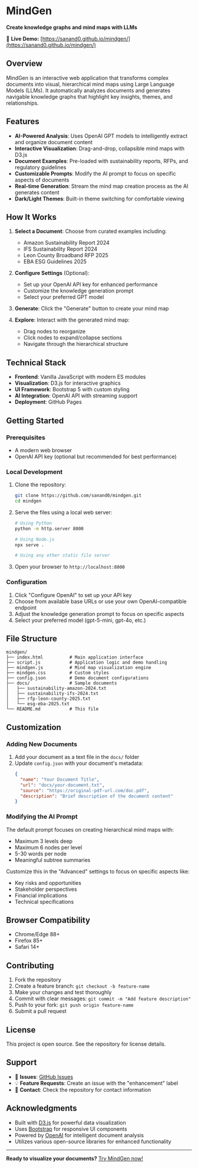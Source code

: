 # MindGen

**Create knowledge graphs and mind maps with LLMs**

🚀 **Live Demo:** [https://sanand0.github.io/mindgen/](https://sanand0.github.io/mindgen/)

## Overview

MindGen is an interactive web application that transforms complex documents into visual, hierarchical mind maps using Large Language Models (LLMs). It automatically analyzes documents and generates navigable knowledge graphs that highlight key insights, themes, and relationships.

## Features

- **AI-Powered Analysis**: Uses OpenAI GPT models to intelligently extract and organize document content
- **Interactive Visualization**: Drag-and-drop, collapsible mind maps with D3.js
- **Document Examples**: Pre-loaded with sustainability reports, RFPs, and regulatory guidelines
- **Customizable Prompts**: Modify the AI prompt to focus on specific aspects of documents
- **Real-time Generation**: Stream the mind map creation process as the AI generates content
- **Dark/Light Themes**: Built-in theme switching for comfortable viewing

## How It Works

1. **Select a Document**: Choose from curated examples including:

   - Amazon Sustainability Report 2024
   - IFS Sustainability Report 2024
   - Leon County Broadband RFP 2025
   - EBA ESG Guidelines 2025

2. **Configure Settings** (Optional):

   - Set up your OpenAI API key for enhanced performance
   - Customize the knowledge generation prompt
   - Select your preferred GPT model

3. **Generate**: Click the "Generate" button to create your mind map

4. **Explore**: Interact with the generated mind map:
   - Drag nodes to reorganize
   - Click nodes to expand/collapse sections
   - Navigate through the hierarchical structure

## Technical Stack

- **Frontend**: Vanilla JavaScript with modern ES modules
- **Visualization**: D3.js for interactive graphics
- **UI Framework**: Bootstrap 5 with custom styling
- **AI Integration**: OpenAI API with streaming support
- **Deployment**: GitHub Pages

## Getting Started

### Prerequisites

- A modern web browser
- OpenAI API key (optional but recommended for best performance)

### Local Development

1. Clone the repository:

   ```bash
   git clone https://github.com/sanand0/mindgen.git
   cd mindgen
   ```

2. Serve the files using a local web server:

   ```bash
   # Using Python
   python -m http.server 8000

   # Using Node.js
   npx serve .

   # Using any other static file server
   ```

3. Open your browser to `http://localhost:8000`

### Configuration

1. Click "Configure OpenAI" to set up your API key
2. Choose from available base URLs or use your own OpenAI-compatible endpoint
3. Adjust the knowledge generation prompt to focus on specific aspects
4. Select your preferred model (gpt-5-mini, gpt-4o, etc.)

## File Structure

```
mindgen/
├── index.html          # Main application interface
├── script.js           # Application logic and demo handling
├── mindgen.js          # Mind map visualization engine
├── mindgen.css         # Custom styles
├── config.json         # Demo document configurations
├── docs/               # Sample documents
│   ├── sustainability-amazon-2024.txt
│   ├── sustainability-ifs-2024.txt
│   ├── rfp-leon-county-2025.txt
│   └── esg-eba-2025.txt
└── README.md           # This file
```

## Customization

### Adding New Documents

1. Add your document as a text file in the `docs/` folder
2. Update `config.json` with your document's metadata:
   ```json
   {
     "name": "Your Document Title",
     "url": "docs/your-document.txt",
     "source": "https://original-pdf-url.com/doc.pdf",
     "description": "Brief description of the document content"
   }
   ```

### Modifying the AI Prompt

The default prompt focuses on creating hierarchical mind maps with:

- Maximum 3 levels deep
- Maximum 6 nodes per level
- 5-30 words per node
- Meaningful subtree summaries

Customize this in the "Advanced" settings to focus on specific aspects like:

- Key risks and opportunities
- Stakeholder perspectives
- Financial implications
- Technical specifications

## Browser Compatibility

- Chrome/Edge 88+
- Firefox 85+
- Safari 14+

## Contributing

1. Fork the repository
2. Create a feature branch: `git checkout -b feature-name`
3. Make your changes and test thoroughly
4. Commit with clear messages: `git commit -m "Add feature description"`
5. Push to your fork: `git push origin feature-name`
6. Submit a pull request

## License

This project is open source. See the repository for license details.

## Support

- 🐛 **Issues**: [GitHub Issues](https://github.com/sanand0/mindgen/issues)
- 💡 **Feature Requests**: Create an issue with the "enhancement" label
- 📧 **Contact**: Check the repository for contact information

## Acknowledgments

- Built with [D3.js](https://d3js.org/) for powerful data visualization
- Uses [Bootstrap](https://getbootstrap.com/) for responsive UI components
- Powered by [OpenAI](https://openai.com/) for intelligent document analysis
- Utilizes various open-source libraries for enhanced functionality

---

**Ready to visualize your documents?** [Try MindGen now!](https://sanand0.github.io/mindgen/)
